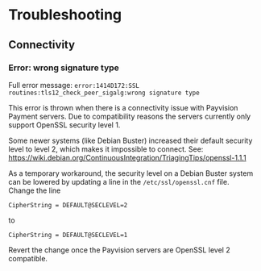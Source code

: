 # Troubleshooting

## Connectivity

### Error: wrong signature type

Full error message: `error:1414D172:SSL routines:tls12_check_peer_sigalg:wrong signature type`

This error is thrown when there is a connectivity issue with Payvision Payment servers.
Due to compatibility reasons the servers currently only support OpenSSL security level 1.

Some newer systems (like Debian Buster) increased their default security level to level 2, which makes it impossible to connect.
See: https://wiki.debian.org/ContinuousIntegration/TriagingTips/openssl-1.1.1

As a temporary workaround, the security level on a Debian Buster system can be lowered by updating a line in the `/etc/ssl/openssl.cnf` file.  
Change the line

    CipherString = DEFAULT@SECLEVEL=2

to

    CipherString = DEFAULT@SECLEVEL=1

Revert the change once the Payvision servers are OpenSSL level 2 compatible.
